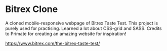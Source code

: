 # Bitrex Clone

A cloned mobile-responsive webpage of Bitrex Taste Test. This project is purely used for practising.
Learned a lot about CSS-grid and SASS.
Credits to Primate for creating an amazing website for inspiration!

https://www.bitrex.com/the-bitrex-taste-test/
